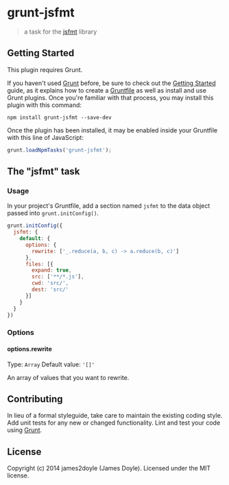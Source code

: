# grunt-jsfmt

> a task for the [jsfmt](https://github.com/rdio/jsfmt) library

## Getting Started

This plugin requires Grunt.

If you haven't used [Grunt](http://gruntjs.com/) before, be sure to check out the [Getting Started](http://gruntjs.com/getting-started) guide, as it explains how to create a [Gruntfile](http://gruntjs.com/sample-gruntfile) as well as install and use Grunt plugins. Once you're familiar with that process, you may install this plugin with this command:

```shell
npm install grunt-jsfmt --save-dev
```

Once the plugin has been installed, it may be enabled inside your Gruntfile with this line of JavaScript:

```js
grunt.loadNpmTasks('grunt-jsfmt');
```

## The "jsfmt" task

### Usage

In your project's Gruntfile, add a section named `jsfmt` to the data object passed into `grunt.initConfig()`.

```js
grunt.initConfig({
  jsfmt: {
    default: {
      options: {
        rewrite: ['_.reduce(a, b, c) -> a.reduce(b, c)']
      },
      files: [{
        expand: true,
        src: ['**/*.js'],
        cwd: 'src/',
        dest: 'src/'
      }]
    }
  }
})
```

### Options

#### options.rewrite

Type: `Array`
Default value: `'[]'`

An array of values that you want to rewrite.

## Contributing

In lieu of a formal styleguide, take care to maintain the existing coding style. Add unit tests for any new or changed functionality. Lint and test your code using [Grunt](http://gruntjs.com/).

## License

Copyright (c) 2014 james2doyle (James Doyle). Licensed under the MIT license.
